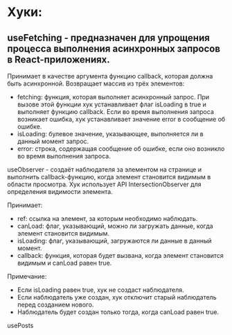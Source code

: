 # Хуки:

## useFetching - предназначен для упрощения процесса выполнения асинхронных запросов в React-приложениях.

Принимает в качестве аргумента функцию callback, которая должна быть асинхронной. Возвращает массив из трёх элементов:

- fetching: функция, которая выполняет асинхронный запрос. При вызове этой функции хук устанавливает флаг isLoading в true и выполняет функцию callback. Если во время выполнения запроса возникает ошибка, хук устанавливает значение error в сообщение об ошибке.
- isLoading: булевое значение, указывающее, выполняется ли в данный момент запрос.
- error: строка, содержащая сообщение об ошибке, если оно возникло во время выполнения запроса.


useObserver - создаёт наблюдателя за элементом на странице и выполнить callback-функцию, когда элемент становится видимым в области просмотра. Хук использует API IntersectionObserver для определения видимости элемента.

Принимает:

- ref: ссылка на элемент, за которым необходимо наблюдать.
- canLoad: флаг, указывающий, можно ли загружать данные, когда элемент становится видимым.
- isLoading: флаг, указывающий, загружаются ли данные в данный момент.
- callback: функция, которая будет вызвана, когда элемент становится видимым и canLoad равен true.

Примечание:

- Если isLoading равен true, хук не создаст наблюдателя.
- Если наблюдатель уже создан, хук отключит старый наблюдатель перед созданием нового.
- Наблюдатель будет создан только тогда, когда canLoad равен true.

usePosts